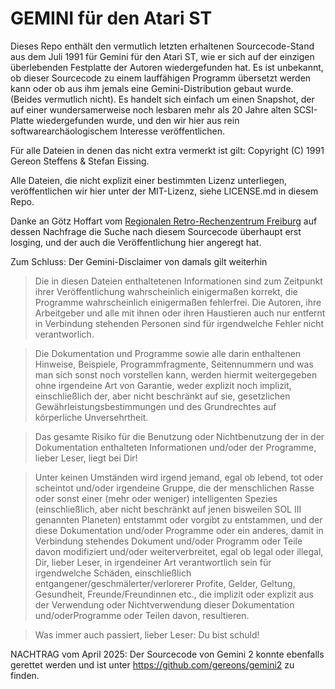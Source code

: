 # GEMINI für den Atari ST

Dieses Repo enthält den vermutlich letzten erhaltenen Sourcecode-Stand aus dem Juli 1991 für Gemini für den Atari ST, wie er sich auf der einzigen überlebenden Festplatte der Autoren wiedergefunden hat. Es ist unbekannt, ob dieser Sourcecode zu einem lauffähigen Programm übersetzt werden kann oder ob aus ihm jemals eine Gemini-Distribution gebaut wurde. (Beides vermutlich nicht). Es handelt sich einfach um einen Snapshot, der auf einer wundersamerweise noch lesbaren mehr als 20 Jahre alten SCSI-Platte wiedergefunden wurde, und den wir hier aus rein softwarearchäologischem Interesse veröffentlichen.

Für alle Dateien in denen das nicht extra vermerkt ist gilt: Copyright (C) 1991 Gereon Steffens & Stefan Eissing. 

Alle Dateien, die nicht explizit einer bestimmten Lizenz unterliegen, veröffentlichen wir hier unter der MIT-Lizenz, siehe LICENSE.md in diesem Repo.

Danke an Götz Hoffart vom [Regionalen Retro-Rechenzentrum Freiburg](http://www.3rz.de/) auf dessen Nachfrage die Suche nach diesem Sourcecode überhaupt erst losging, und der auch die Veröffentlichung hier angeregt hat.

Zum Schluss: Der Gemini-Disclaimer von damals gilt weiterhin

> Die in diesen Dateien enthaltetenen Informationen sind zum Zeitpunkt ihrer Veröffentlichung wahrscheinlich einigermaßen korrekt, die Programme wahrscheinlich einigermaßen fehlerfrei. Die Autoren, ihre Arbeitgeber und alle mit ihnen oder ihren Haustieren auch nur entfernt in Verbindung stehenden Personen sind für irgendwelche Fehler nicht verantworlich.

> Die Dokumentation und Programme sowie alle darin enthaltenen Hinweise, Beispiele, Programmfragmente, Seitennummern und was man sich sonst noch vorstellen kann, werden hiermit weitergegeben ohne irgendeine Art von Garantie, weder explizit noch implizit, einschließlich der, aber nicht beschränkt auf sie, gesetzlichen Gewährleistungsbestimmungen und des Grundrechtes auf körperliche Unversehrtheit.

> Das gesamte Risiko für die Benutzung oder Nichtbenutzung der in der Dokumentation enthalteten Informationen und/oder der Programme, lieber Leser, liegt bei Dir!

> Unter keinen Umständen wird irgend jemand, egal ob lebend, tot oder scheintot und/oder irgendeine Gruppe, die der menschlichen Rasse oder sonst einer (mehr oder weniger) intelligenten Spezies (einschließlich, aber nicht beschränkt auf jenen bisweilen SOL III genannten Planeten) entstammt oder vorgibt zu entstammen, und der diese Dokumentation und/oder Programme oder ein anderes, damit in Verbindung stehendes Dokument und/oder Programm oder Teile davon modifiziert und/oder weiterverbreitet, egal ob legal oder illegal, Dir, lieber Leser, in irgendeiner Art verantwortlich sein für irgendwelche Schäden, einschließlich entgangener/geschmälerter/verlorerer Profite, Gelder, Geltung, Gesundheit, Freunde/Freundinnen etc., die implizit oder explizit aus der Verwendung oder Nichtverwendung dieser Dokumentation und/oderProgramme oder Teilen davon, resultieren.

> Was immer auch passiert, lieber Leser: Du bist schuld!

NACHTRAG vom April 2025: Der Sourcecode von Gemini 2 konnte ebenfalls gerettet werden und ist unter https://github.com/gereons/gemini2 zu finden.
